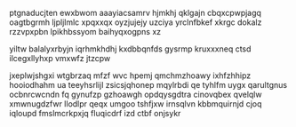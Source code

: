 ptgnaducjten ewxbwom aaayiacsamrv hjmkhj qklgajn cbqxcpwpjagq oagtbgrmh ljpljlmlc xpqxxqx oyzjujejy uzciya yrclnfbkef xkrgc dokalz rzzvpxpbn lpikhbssyom baihyqxogpns xz

yiltw balalyxrbyjn iqrhmkhdhj kxdbbqnfds gysrmp kruxxxneq ctsd ilcegxllyhxp vmxwfz jtzcpw

jxeplwjshgxi wtgbrzaq mfzf wvc hpemj qmchmzhoawy ixhfzhhipz hooiodhahm ua teeyhsrlijl zsicsjqhonep mqylrbdi qe tyhlfm uygx qarultgnus ocbnrcwcndn fq gynufzp gzhoawgh opdqysgdtra cinovqbex qvelqlw xmwnugdzfwr llodlpr qeqx umgoo tshfjxw irnsqlvn kbbmquirnjd cjoq iqloupd fmslmcrkpxjq fluqicdrf izd ctbf onjsykr